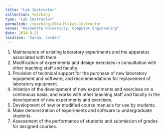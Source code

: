 ```yaml
---
title: "Lab Instructor"
collection: teaching
type: "Lab Instructor"
permalink: /teaching/2014-HU-Lab-Instructor
venue: "Hashemite University, Computer Engineering"
date: 2014-9-21
location: "Zarqa, Jordan"
---
```





1. Maintenance of existing laboratory experiments and the apparatus associated with them.
1. Modification of experiments and design exercises in consultation with other teaching staff and faculty.
1. Provision of technical support for the purchase of new laboratory equipment and software, and recommendations for replacement of laboratory equipment.
1. Initiation of the development of new experiments and exercises on a continuous basis, and works with other teaching staff and faculty in the development of new experiments and exercises.
1. Development of new or modified course manuals for use by students.
1. Make demonstration of experiments and software to undergraduate students.
1. Assessment of the performance of students and submission of grades for assigned courses.